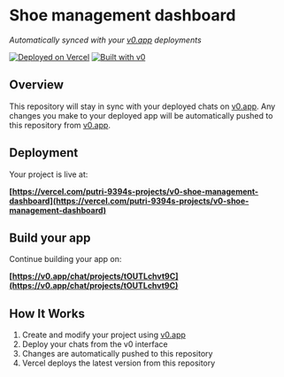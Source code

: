 # Shoe management dashboard

*Automatically synced with your [v0.app](https://v0.app) deployments*

[![Deployed on Vercel](https://img.shields.io/badge/Deployed%20on-Vercel-black?style=for-the-badge&logo=vercel)](https://vercel.com/putri-9394s-projects/v0-shoe-management-dashboard)
[![Built with v0](https://img.shields.io/badge/Built%20with-v0.app-black?style=for-the-badge)](https://v0.app/chat/projects/tOUTLchvt9C)

## Overview

This repository will stay in sync with your deployed chats on [v0.app](https://v0.app).
Any changes you make to your deployed app will be automatically pushed to this repository from [v0.app](https://v0.app).

## Deployment

Your project is live at:

**[https://vercel.com/putri-9394s-projects/v0-shoe-management-dashboard](https://vercel.com/putri-9394s-projects/v0-shoe-management-dashboard)**

## Build your app

Continue building your app on:

**[https://v0.app/chat/projects/tOUTLchvt9C](https://v0.app/chat/projects/tOUTLchvt9C)**

## How It Works

1. Create and modify your project using [v0.app](https://v0.app)
2. Deploy your chats from the v0 interface
3. Changes are automatically pushed to this repository
4. Vercel deploys the latest version from this repository